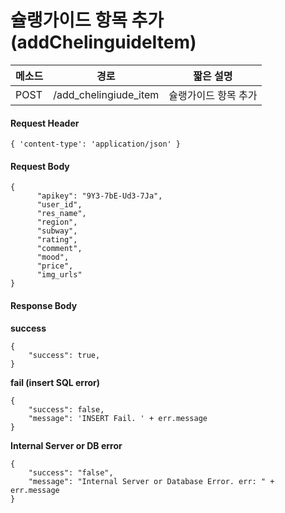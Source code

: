 # 슐랭가이드 항목 추가 (addChelinguideItem)

| 메소드 |        경로            | 짧은 설명           |
| ------ | --------------------- | ------------------ |
| POST   | /add_chelingiude_item | 슐랭가이드 항목 추가 |


#### Request Header

```
{ 'content-type': 'application/json' }
```

#### Request Body

```
{
      "apikey": "9Y3-7bE-Ud3-7Ja",
      "user_id",
      "res_name",
      "region",
      "subway",
      "rating",
      "comment",
      "mood",
      "price",
      "img_urls"
}
```

#### Response Body

**success**

```
{
    "success": true,
}
```

**fail (insert SQL error)**

```
{
    "success": false,
    "message": 'INSERT Fail. ' + err.message
}
```

**Internal Server or DB error**

```
{
	"success": "false",
	"message": "Internal Server or Database Error. err: " + err.message
}
```
